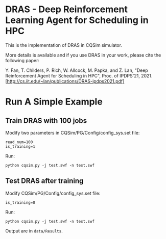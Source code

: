 # DRAS - Deep Reinforcement Learning Agent for Scheduling in HPC
This is the implementation of DRAS in CQSim simulator.


More details is available and if you use DRAS in your work, please cite the following paper:

Y. Fan, T. Childers, P. Rich, W. Allcock, M. Papka, and Z. Lan, "Deep Reinforcement Agent for Scheduling in HPC", Proc. of IPDPS'21, 2021.[http://cs.iit.edu/~lan/publications/DRAS-ipdps2021.pdf]

# Run A Simple Example
## Train DRAS with 100 jobs
Modify two parameters in CQSim/PG/Config/config_sys.set file:
```
read_num=100
is_training=1
```
Run:
```
python cqsim.py -j test.swf -n test.swf
```

## Test DRAS after training
Modify CQSim/PG/Config/config_sys.set file:
```
is_training=0
```

Run:
```
python cqsim.py -j test.swf -n test.swf
```

Output are in ```data/Results```.
